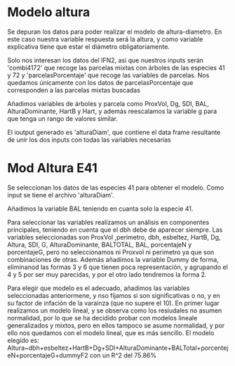 # Modelo altura
Se depuran los datos para poder realizar el modelo de altura-diametro. 
En este caso nuestra variable respuesta será la altura, y como variable explicativa tiene que estar el diámetro obligatoriamente.

Solo nos interesan los datos del IFN2, asi que nuestros inputs serán 'combi4172' que recoge las parcelas mixtas con árboles de las especies 41 y 72 y 'parcelasPorcentaje' que recoge las variables de parcelas. Nos quedamos únicamente con los datos de parcelasPorcentaje que corresponden a las parcelas mixtas buscadas

Añadimos variables de árboles y parcela como ProxVol, Dg, SDI, BAL, AlturaDominante, HartB y Hart, y además reescalamos la variable g para que tenga un rango de valores similar.

El ioutput generado es 'alturaDiam', que contiene el data frame resultante de unir los dos inputs con todas las variables necesarias

# Mod Altura E41
Se seleccionan los datos de las especies 41 para obtener el modelo. 
Como input se tiene el archivo 'alturaDiam'.

Añadimos la variable BAL teniendo en cuanta solo la especie 41.

Para seleccionar las variables realizamos un análisis en componentes principales, teniendo en cuenta que el dbh debe de aparecer siempre. Las variables seleccionadas son ProxVol ,perimetro, dbh, esbeltez, HartB, Dg, Altura, SDI, G, AlturaDominante, BALTOTAL, BAL, porcentajeN y porcentajeG, pero no seleccionamos ni Proxvol ni perimetro ya que son combinaciones de otras.
Además añadimos la variable Dummy de forma, eliminanod las formas 3 y 6 que tienen poca representación, y agrupando el 4 y 5 por ser muy parecidas, y por el otro lado tendremos la forma 2.

Para elegir que modelo es el adecuado, añadimos las variables seleccionadas anteriormene, y nso fijamos si son significativas o no, y en su factor de infación de la varainza (que no supere el 10). En primer lugar realizamos un modelo lineal, y se observa como los resiudales no asumen normalidad, por lo que se ha decidido probar con modelos lineale generalizados y mixtos, pero en ellos tampoco se asume normalidad, y por ello nos quedamos con el modelo lineal, que es más sencillo. El modelo elegido es: 
Altura~dbh+esbeltez+HartB+Dg+SDI+AlturaDominante+BALTotal+porcentejeN+porcentajeG+dummyF2
con un R^2 del 75.86%

